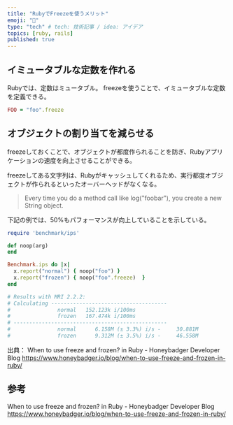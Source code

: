 ```yaml
---
title: "RubyでFreezeを使うメリット"
emoji: "👏"
type: "tech" # tech: 技術記事 / idea: アイデア
topics: [ruby, rails]
published: true
---
```


## イミュータブルな定数を作れる

Rubyでは、定数はミュータブル。
freezeを使うことで、イミュータブルな定数を定義できる。

```rb
FOO = "foo".freeze
```

## オブジェクトの割り当てを減らせる

freezeしておくことで、オブジェクトが都度作られることを防ぎ、Rubyアプリケーションの速度を向上させることができる。


freezeしてある文字列は、Rubyがキャッシュしてくれるため、実行都度オブジェクトが作られるといったオーバーヘッドがなくなる。

>Every time you do a method call like log("foobar"), you create a new String object.

下記の例では、50%もパフォーマンスが向上していることを示している。

```rb
require 'benchmark/ips'

def noop(arg)
end

Benchmark.ips do |x|
  x.report("normal") { noop("foo") }
  x.report("frozen") { noop("foo".freeze)  }
end

# Results with MRI 2.2.2:
# Calculating -------------------------------------
#               normal   152.123k i/100ms
#               frozen   167.474k i/100ms
# -------------------------------------------------
#               normal      6.158M (± 3.3%) i/s -     30.881M
#               frozen      9.312M (± 3.5%) i/s -     46.558M
```

出典：
When to use freeze and frozen? in Ruby - Honeybadger Developer Blog
https://www.honeybadger.io/blog/when-to-use-freeze-and-frozen-in-ruby/




## 参考

When to use freeze and frozen? in Ruby - Honeybadger Developer Blog
https://www.honeybadger.io/blog/when-to-use-freeze-and-frozen-in-ruby/

